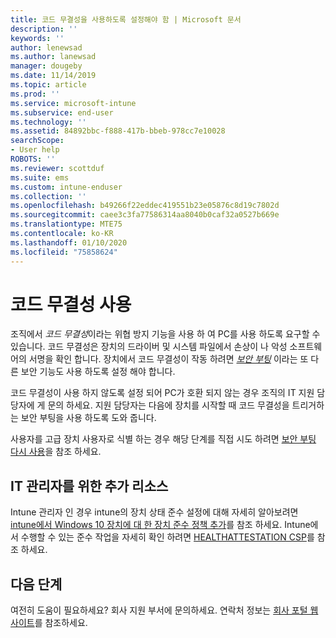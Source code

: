 ```yaml
---
title: 코드 무결성을 사용하도록 설정해야 함 | Microsoft 문서
description: ''
keywords: ''
author: lenewsad
ms.author: lanewsad
manager: dougeby
ms.date: 11/14/2019
ms.topic: article
ms.prod: ''
ms.service: microsoft-intune
ms.subservice: end-user
ms.technology: ''
ms.assetid: 84892bbc-f888-417b-bbeb-978cc7e10028
searchScope:
- User help
ROBOTS: ''
ms.reviewer: scottduf
ms.suite: ems
ms.custom: intune-enduser
ms.collection: ''
ms.openlocfilehash: b49266f22eddec419551b23e05876c8d19c7802d
ms.sourcegitcommit: caee3c3fa77586314aa8040b0caf32a0527b669e
ms.translationtype: MTE75
ms.contentlocale: ko-KR
ms.lasthandoff: 01/10/2020
ms.locfileid: "75858624"
---
```

# <a name="enable-code-integrity"></a>코드 무결성 사용

조직에서 *코드 무결성*이라는 위협 방지 기능을 사용 하 여 PC를 사용 하도록 요구할 수 있습니다. 코드 무결성은 장치의 드라이버 및 시스템 파일에서 손상이 나 악성 소프트웨어의 서명을 확인 합니다. 장치에서 코드 무결성이 작동 하려면 [*보안 부팅*](https://docs.microsoft.com/windows/security/information-protection/secure-the-windows-10-boot-process#secure-boot) 이라는 또 다른 보안 기능도 사용 하도록 설정 해야 합니다.

코드 무결성이 사용 하지 않도록 설정 되어 PC가 호환 되지 않는 경우 조직의 IT 지원 담당자에 게 문의 하세요. 지원 담당자는 다음에 장치를 시작할 때 코드 무결성을 트리거하는 보안 부팅을 사용 하도록 도와 줍니다. 

사용자를 고급 장치 사용자로 식별 하는 경우 해당 단계를 직접 시도 하려면 [보안 부팅 다시 사용](https://docs.microsoft.com/windows-hardware/manufacture/desktop/disabling-secure-boot#re-enable-secure-boot)을 참조 하세요.

## <a name="additional-resources-for-it-administrators"></a>IT 관리자를 위한 추가 리소스

Intune 관리자 인 경우 intune의 장치 상태 준수 설정에 대해 자세히 알아보려면 [intune에서 Windows 10 장치에 대 한 장치 준수 정책 추가](https://docs.microsoft.com/intune/protect/compliance-policy-create-windows)를 참조 하세요. Intune에서 수행할 수 있는 준수 작업을 자세히 확인 하려면 [HEALTHATTESTATION CSP](https://docs.microsoft.com/windows/client-management/mdm/healthattestation-csp#step-8-take-appropriate-policy-action-based-on-evaluation-results)를 참조 하세요.  

## <a name="next-steps"></a>다음 단계

여전히 도움이 필요하세요? 회사 지원 부서에 문의하세요. 연락처 정보는 [회사 포털 웹 사이트](https://go.microsoft.com/fwlink/?linkid=2010980)를 참조하세요.
